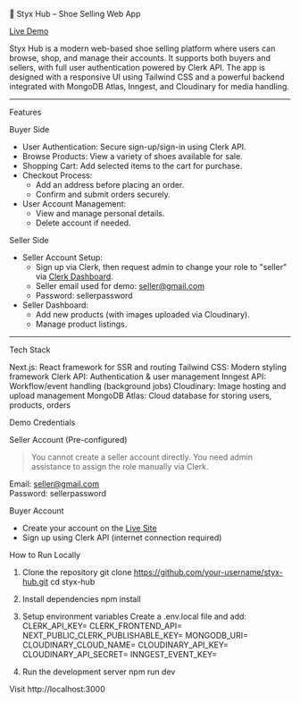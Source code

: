 👟 Styx Hub – Shoe Selling Web App

[Live Demo](https://styx-hub.vercel.app/)

Styx Hub is a modern web-based shoe selling platform where users can browse, shop, and manage their accounts. It supports both buyers and sellers, with full user authentication powered by Clerk API. The app is designed with a responsive UI using Tailwind CSS and a powerful backend integrated with MongoDB Atlas, Inngest, and Cloudinary for media handling.

---

Features

Buyer Side
- User Authentication: Secure sign-up/sign-in using Clerk API.
- Browse Products: View a variety of shoes available for sale.
- Shopping Cart: Add selected items to the cart for purchase.
- Checkout Process:
  - Add an address before placing an order.
  - Confirm and submit orders securely.
- User Account Management:
  - View and manage personal details.
  - Delete account if needed.

Seller Side
- Seller Account Setup:
  - Sign up via Clerk, then request admin to change your role to "seller" via [Clerk Dashboard](https://clerk.com/).
  - Seller email used for demo: seller@gmail.com
  - Password: sellerpassword
- Seller Dashboard:
  - Add new products (with images uploaded via Cloudinary).
  - Manage product listings.

---

Tech Stack

Next.js: React framework for SSR and routing
Tailwind CSS: Modern styling framework
Clerk API: Authentication & user management
Inngest API: Workflow/event handling (background jobs)
Cloudinary: Image hosting and upload management
MongoDB Atlas: Cloud database for storing users, products, orders

Demo Credentials

Seller Account (Pre-configured)
> You cannot create a seller account directly. You need admin assistance to assign the role manually via Clerk.

Email: seller@gmail.com  
Password: sellerpassword

Buyer Account
- Create your account on the [Live Site](https://styx-hub.vercel.app/)  
- Sign up using Clerk API (internet connection required)

How to Run Locally

1. Clone the repository
git clone https://github.com/your-username/styx-hub.git
cd styx-hub

2. Install dependencies
npm install

3. Setup environment variables
Create a .env.local file and add:
CLERK_API_KEY=
CLERK_FRONTEND_API=
NEXT_PUBLIC_CLERK_PUBLISHABLE_KEY=
MONGODB_URI=
CLOUDINARY_CLOUD_NAME=
CLOUDINARY_API_KEY=
CLOUDINARY_API_SECRET=
INNGEST_EVENT_KEY=

4. Run the development server
npm run dev

Visit http://localhost:3000
